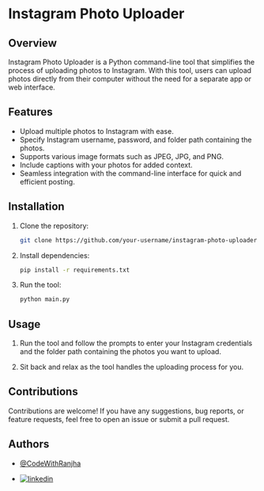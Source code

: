 # Instagram Photo Uploader



## Overview

Instagram Photo Uploader is a Python command-line tool that simplifies the process of uploading photos to Instagram. With this tool, users can upload photos directly from their computer without the need for a separate app or web interface.

## Features

- Upload multiple photos to Instagram with ease.
- Specify Instagram username, password, and folder path containing the photos.
- Supports various image formats such as JPEG, JPG, and PNG.
- Include captions with your photos for added context.
- Seamless integration with the command-line interface for quick and efficient posting.

## Installation

1. Clone the repository:

    ```bash
    git clone https://github.com/your-username/instagram-photo-uploader.git
    ```

2. Install dependencies:

    ```bash
    pip install -r requirements.txt
    ```

3. Run the tool:

    ```bash
    python main.py
    ```

## Usage

1. Run the tool and follow the prompts to enter your Instagram credentials and the folder path containing the photos you want to upload.

2. Sit back and relax as the tool handles the uploading process for you.

## Contributions

Contributions are welcome! If you have any suggestions, bug reports, or feature requests, feel free to open an issue or submit a pull request.
## Authors

- [@CodeWithRanjha](https://github.com/CodeWithRanjHa)

- [![linkedin](https://img.shields.io/badge/linkedin-0A66C2?style=for-the-badge&logo=linkedin&logoColor=white)](https://www.linkedin.com/in/wasim-nawaz/)



